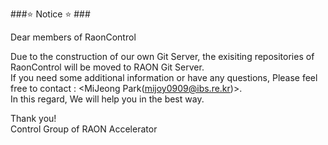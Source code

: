 ###:star: Notice :star: ###

Dear members of RaonControl  

Due to the construction of our own Git Server, the exisiting repositories of RaonControl will be moved to RAON Git Server.  
If you need some additional information or have any questions, Please feel free to contact : <MiJeong Park(mijoy0909@ibs.re.kr)>.  
In this regard, We will help you in the best way.  

Thank you!  
Control Group of RAON Accelerator 
